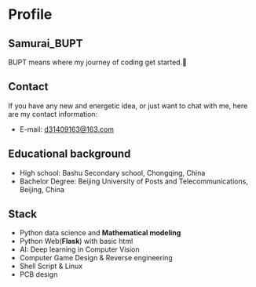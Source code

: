 <!--### Hi there 👋

<!--
**SamuraiBUPT/SamuraiBUPT** is a ✨ _special_ ✨ repository because its `README.md` (this file) appears on your GitHub profile.

Here are some ideas to get you started:

- 🔭 I’m currently working on ...
- 🌱 I’m currently learning ...
- 👯 I’m looking to collaborate on ...
- 🤔 I’m looking for help with ...
- 💬 Ask me about ...
- 📫 How to reach me: ...
- 😄 Pronouns: ...
- ⚡ Fun fact: ...
-->
# Profile
## Samurai_BUPT
BUPT means where my journey of coding get started.🌆
## Contact
If you have any new and energetic idea, or just want to chat with me, here are my contact information:
- E-mail: d31409163@163.com
## Educational background
- High school: Bashu Secondary school, Chongqing, China
- Bachelor Degree: Beijing University of Posts and Telecommunications, Beijing, China
## Stack
- Python data science and **Mathematical modeling**
- Python Web(**Flask**) with basic html
- AI: Deep learning in Computer Vision
- Computer Game Design & Reverse engineering
- Shell Script & Linux
- PCB design
###


